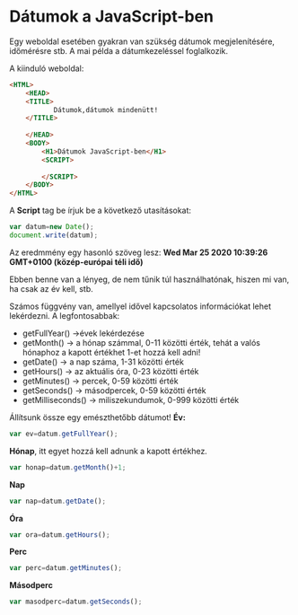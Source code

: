
# Dátumok a JavaScript-ben

Egy weboldal esetében gyakran van szükség dátumok megjelenítésére, időmérésre stb. A mai példa a dátumkezeléssel foglalkozik.

A kiinduló weboldal:

```HTML
<HTML>
    <HEAD>
    <TITLE>
           Dátumok,dátumok mindenütt!
    </TITLE>
        
    </HEAD>
    <BODY>
        <H1>Dátumok JavaScript-ben</H1>
        <SCRIPT>
        
        </SCRIPT>
    </BODY>
</HTML>
```
A **Script** tag be írjuk be a következő utasításokat:

```javascript
var datum=new Date();
document.write(datum);

```
Az eredmmény egy hasonló szöveg lesz:
**Wed Mar 25 2020 10:39:26 GMT+0100 (közép-európai téli idő)**

Ebben benne van a lényeg, de nem tűnik túl használhatónak, hiszen mi van, ha csak az év kell, stb.

Számos függvény van, amellyel idővel kapcsolatos információkat lehet lekérdezni. 
A legfontosabbak:
 - getFullYear() ->évek lekérdezése
 - getMonth() -> a hónap számmal, 0-11 közötti érték, tehát a valós hónaphoz a kapott értékhet 1-et hozzá kell adni!
 - getDate() -> a nap száma, 1-31 közötti érték
 - getHours() -> az aktuális óra, 0-23 közötti érték
 - getMinutes() -> percek, 0-59 közötti érték
 - getSeconds() -> másodpercek, 0-59 közötti érték
 - getMilliseconds() -> miliszekundumok, 0-999 közötti érték
 
 
 Állítsunk össze egy emészthetőbb dátumot!
 **Év:**
 
 ```js
 var ev=datum.getFullYear();
 ```
**Hónap**, itt egyet hozzá kell adnunk a kapott értékhez.

```js
var honap=datum.getMonth()+1;
```
**Nap**

```js
var nap=datum.getDate();
```
**Óra**
```js
var ora=datum.getHours();
```

**Perc**
```js
var perc=datum.getMinutes();
```

**Másodperc**
```js
var masodperc=datum.getSeconds();
```

